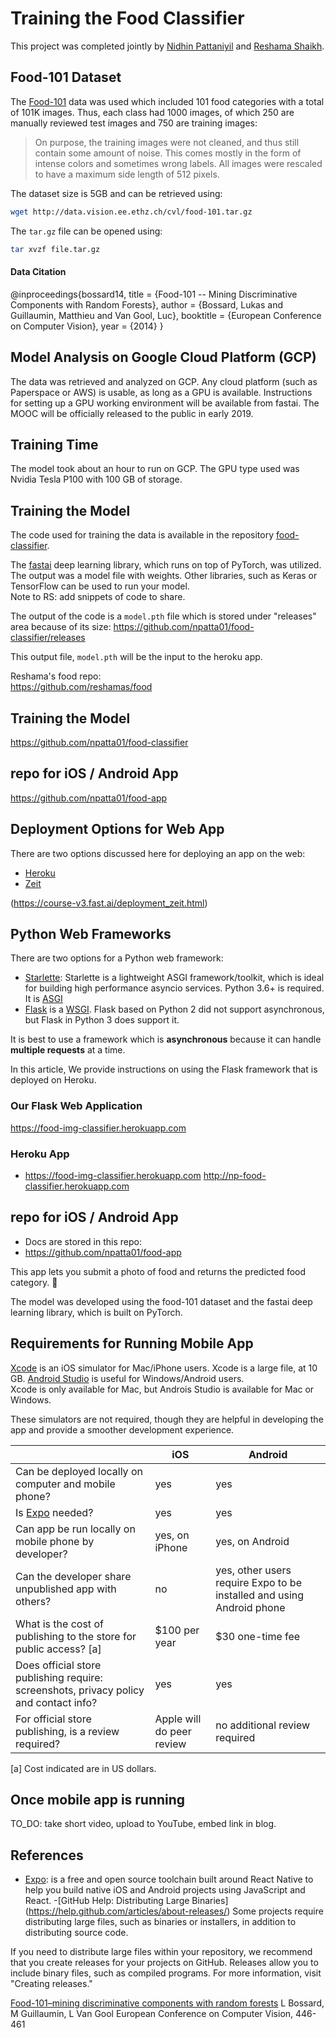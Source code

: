 # Training the Food Classifier

This project was completed jointly by [Nidhin Pattaniyil](https://www.linkedin.com/in/nidhinpattaniyil/) and [Reshama Shaikh](https://reshamas.github.io).

## Food-101 Dataset
The [Food-101](https://www.vision.ee.ethz.ch/datasets_extra/food-101/) data was used which included 101 food categories with a total of 101K images.  Thus, each class had 1000 images, of which 250 are manually reviewed test images and 750 are training images:    
>On purpose, the training images were not cleaned, and thus still contain some amount of noise. This comes mostly in the form of intense colors and sometimes wrong labels. All images were rescaled to have a maximum side length of 512 pixels.

The dataset size is 5GB and can be retrieved using:  
```bash
wget http://data.vision.ee.ethz.ch/cvl/food-101.tar.gz
```

The `tar.gz` file can be opened using:  
```bash
tar xvzf file.tar.gz
```
#### Data Citation
@inproceedings{bossard14,
  title = {Food-101 -- Mining Discriminative Components with Random Forests},
  author = {Bossard, Lukas and Guillaumin, Matthieu and Van Gool, Luc},
  booktitle = {European Conference on Computer Vision},
  year = {2014}
}

## Model Analysis on Google Cloud Platform (GCP)
The data was retrieved and analyzed on GCP.  Any cloud platform (such as Paperspace or AWS) is usable, as long as a GPU is available.  Instructions for setting up a GPU working environment will be available from fastai.  The MOOC will be officially released to the public in early 2019.

## Training Time
The model took about an hour to run on GCP.  The GPU type used was Nvidia Tesla P100 with 100 GB of storage.  

## Training the Model
The code used for training the data is available in the repository [food-classifier](https://github.com/npatta01/food-classifier).  

The [fastai](https://github.com/fastai) deep learning library, which runs on top of PyTorch, was utilized.  The output was a model file with weights.  Other libraries, such as Keras or TensorFlow can be used to run your model.  
Note to RS:  add snippets of code to share.

The output of the code is a `model.pth` file which is stored under "releases" area because of its size:  https://github.com/npatta01/food-classifier/releases

This output file, `model.pth` will be the input to the heroku app.  

Reshama's food repo:  
https://github.com/reshamas/food


## Training the Model
https://github.com/npatta01/food-classifier

## repo for iOS / Android App
https://github.com/npatta01/food-app




##  Deployment Options for Web App
There are two options discussed here for deploying an app on the web:  
- [Heroku](https://www.heroku.com/)
- [Zeit](https://zeit.co/now)

(https://course-v3.fast.ai/deployment_zeit.html)

## Python Web Frameworks

There are two options for a Python web framework:  
- [Starlette](https://www.starlette.io/): Starlette is a lightweight ASGI framework/toolkit, which is ideal for building high performance asyncio services.  Python 3.6+ is required.  It is [ASGI](https://asgi.readthedocs.io/en/latest/)
- [Flask](http://flask.pocoo.org/) is a [WSGI](https://en.wikipedia.org/wiki/Web_Server_Gateway_Interface).  Flask based on Python 2 did not support asynchronous, but Flask in Python 3 does support it.  

It is best to use a framework which is **asynchronous** because it can handle **multiple requests** at a time.

In this article, We provide instructions on using the Flask framework that is deployed on Heroku.

### Our Flask Web Application
https://food-img-classifier.herokuapp.com




### Heroku App

- https://food-img-classifier.herokuapp.com
http://np-food-classifier.herokuapp.com



 


## repo for iOS / Android App
- Docs are stored in this repo:
- https://github.com/npatta01/food-app


This app lets you submit a photo of food and returns the predicted food category.  :pizza:

The model was developed using the food-101 dataset and the fastai deep learning library, which is built on PyTorch.

## Requirements for Running Mobile App

[Xcode](https://developer.apple.com/xcode/)  is an iOS simulator for Mac/iPhone users.  Xcode is a large file, at 10 GB.  [Android Studio](https://developer.android.com/studio/) is useful for Windows/Android users.  
Xcode is only available for Mac, but Androis Studio is available for Mac or Windows.  

These simulators are not required, though they are helpful in developing the app and provide a smoother development experience.  


|                                                                                        | iOS                       | Android                                                               |
|----------------------------------------------------------------------------------------|---------------------------|-----------------------------------------------------------------------|
| Can be deployed locally on computer and mobile phone?                                  | yes                       | yes                                                                   |
| Is [Expo](https://expo.io/) needed?                                                    | yes                       | yes                                                                   |
| Can app be run locally on mobile phone by developer?                                   | yes, on iPhone            | yes, on Android                                                       |
| Can the developer share unpublished app with others?                                   | no                        | yes, other users require Expo to be installed and using Android phone |
| What is the cost of publishing to the store for public access? [a]                         | $100 per year             | $30 one-time fee                                                      |
| Does official store publishing require: screenshots, privacy policy and contact info?  | yes                       | yes                                                                   |
| For official store publishing, is a review required?                                   | Apple will do peer review | no additional review required                                         |

[a] Cost indicated are in US dollars.



## Once mobile app is running
TO_DO:  take short video, upload to YouTube, embed link in blog.



## References
- [Expo](https://expo.io/): is a free and open source toolchain built around React Native to help you build native iOS and Android projects using JavaScript and React.
-[GitHub Help: Distributing Large Binaries] (https://help.github.com/articles/about-releases/) Some projects require distributing large files, such as binaries or installers, in addition to distributing source code.

If you need to distribute large files within your repository, we recommend that you create releases for your projects on GitHub. Releases allow you to include binary files, such as compiled programs. For more information, visit "Creating releases."

[Food-101–mining discriminative components with random forests](https://link.springer.com/chapter/10.1007%2F978-3-319-10599-4_29)
L Bossard, M Guillaumin, L Van Gool
European Conference on Computer Vision, 446-461
